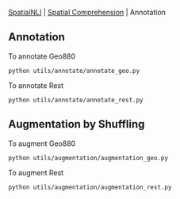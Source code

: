 [SpatialNLI](./README.md) | [Spatial Comprehension](./README.spatial.md) | Annotation


## Annotation

To annotate Geo880

```python utils/annotate/annotate_geo.py```

To annotate Rest

```python utils/annotate/annotate_rest.py```

## Augmentation by Shuffling

To augment Geo880

```python utils/augmentation/augmentation_geo.py```

To augment Rest

```python utils/augmentation/augmentation_rest.py```


